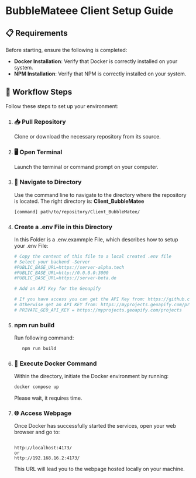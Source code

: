 # **BubbleMateee Client Setup Guide**

## 📋 **Requirements**

Before starting, ensure the following is completed:

- **Docker Installation**: Verify that Docker is correctly installed on your system.
- **NPM Installation**: Verify that NPM is correctly installed on your system.

## 🚀 **Workflow Steps**

Follow these steps to set up your environment:

1. ### 📥 **Pull Repository**

   Clone or download the necessary repository from its source.

2. ### 🖥️ **Open Terminal**

   Launch the terminal or command prompt on your computer.

3. ### 📂 **Navigate to Directory**

   Use the command line to navigate to the directory where the repository is located. The right directory is: **Client_BubbleMatee**

   ```bash
   [command] path/to/repository/Client_BubbleMatee/
   ```

4. ### **Create a .env File in this Directory**

   In this Folder is a .env.exammple File, which describes how to setup your .env File:

   ```bash
   # Copy the content of this file to a local created .env file
   # Select your backend -Server
   #PUBLIC_BASE_URL=https://server-alpha.tech
   #PUBLIC_BASE_URL=http://0.0.0.0:3000
   #PUBLIC_BASE_URL=https://server-beta.de

   # Add an API Key for the Geoapify

   # If you have access you can get the API Key from: https://github.com/wwi21seb-projekt/Client_BubbleMatee/settings/environments/2136678618/edit
   # Otherwise get an API KEY from: https://myprojects.geoapify.com/projects
   # PRIVATE_GEO_API_KEY = https://myprojects.geoapify.com/projects
   ```

5. ### **npm run build**

   Run following command:
   
   ```bash
      npm run build
   ```

6. ### 🐳 **Execute Docker Command**

   Within the directory, initiate the Docker environment by running:

   ```bash
   docker compose up
   ```

   Please wait, it requires time.

7. ### 🌐 **Access Webpage**

   Once Docker has successfully started the services, open your web browser and go to:

   ```

   http://localhost:4173/
   or
   http://192.168.16.2:4173/
   ```

   This URL will lead you to the webpage hosted locally on your machine.
